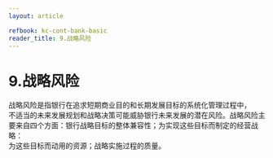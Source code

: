 ```yaml
---
layout: article

refbook: kc-cont-bank-basic
reader_title: 9.战略风险
---
```


# 9.战略风险

战略风险是指银行在追求短期商业目的和长期发展目标的系统化管理过程中，<br />
    不适当的未来发展规划和战略决策可能威胁银行未来发展的潜在风险。战略风险主<br />
    要来自四个方面：银行战略目标的整体兼容性；为实现这些目标而制定的经营战略：<br />
  为这些目标而动用的资源；战略实施过程的质量。